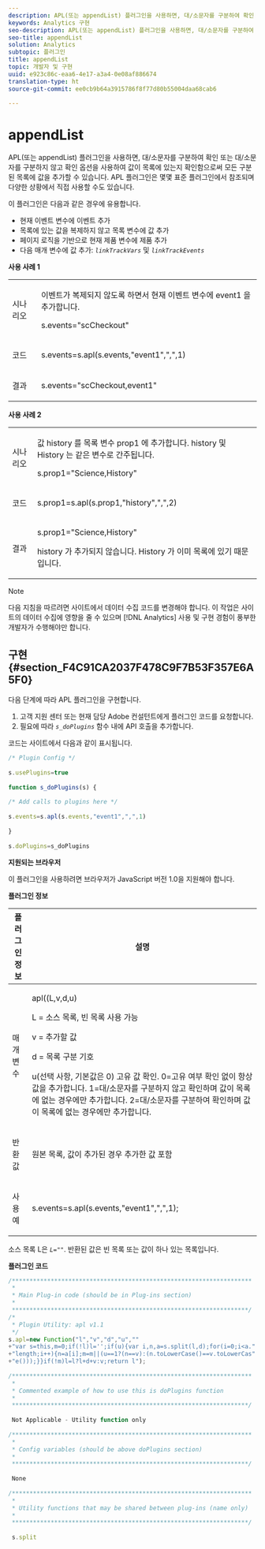 ```yaml
---
description: APL(또는 appendList) 플러그인을 사용하면, 대/소문자를 구분하여 확인 또는 대/소문자를 구분하지 않고 확인 옵션을 사용하여 값이 목록에 있는지 확인함으로써 모든 구분된 목록에 값을 추가할 수 있습니다. APL 플러그인은 몇몇 표준 플러그인에서 참조되며 다양한 상황에서 직접 사용할 수도 있습니다.
keywords: Analytics 구현
seo-description: APL(또는 appendList) 플러그인을 사용하면, 대/소문자를 구분하여 확인 또는 대/소문자를 구분하지 않고 확인 옵션을 사용하여 값이 목록에 있는지 확인함으로써 모든 구분된 목록에 값을 추가할 수 있습니다. APL 플러그인은 몇몇 표준 플러그인에서 참조되며 다양한 상황에서 직접 사용할 수도 있습니다.
seo-title: appendList
solution: Analytics
subtopic: 플러그인
title: appendList
topic: 개발자 및 구현
uuid: e923c86c-eaa6-4e17-a3a4-0e08af886674
translation-type: ht
source-git-commit: ee0cb9b64a3915786f8f77d80b55004daa68cab6

---
```



# appendList

APL(또는 appendList) 플러그인을 사용하면, 대/소문자를 구분하여 확인 또는 대/소문자를 구분하지 않고 확인 옵션을 사용하여 값이 목록에 있는지 확인함으로써 모든 구분된 목록에 값을 추가할 수 있습니다. APL 플러그인은 몇몇 표준 플러그인에서 참조되며 다양한 상황에서 직접 사용할 수도 있습니다.

이 플러그인은 다음과 같은 경우에 유용합니다.

* 현재 이벤트 변수에 이벤트 추가
* 목록에 있는 값을 복제하지 않고 목록 변수에 값 추가
* 페이지 로직을 기반으로 현재 제품 변수에 제품 추가
* 다음 매개 변수에 값 추가: *`linkTrackVars`* 및 *`linkTrackEvents`*

**사용 사례 1**

<table id="table_5AAC1D9892CD4E5C9060E119EE4E7DC8"> 
 <tbody> 
  <tr> 
   <td colname="col1"> <p>시나리오 </p> </td> 
   <td colname="col2"> <p>이벤트가 복제되지 않도록 하면서 현재 이벤트 변수에  <span class="term"> event1 </span>을 추가합니다. </p> <p>s.events="scCheckout" </p> </td> 
  </tr> 
  <tr> 
   <td colname="col1"> <p>코드 </p> </td> 
   <td colname="col2"> <p>s.events=s.apl(s.events,"event1",",",1) </p> </td> 
  </tr> 
  <tr> 
   <td colname="col1"> <p>결과 </p> </td> 
   <td colname="col2"> <p>s.events="scCheckout,event1" </p> </td> 
  </tr> 
 </tbody> 
</table>

**사용 사례 2**

<table id="table_C4356C9AB95948F3929A7B75E07AE9E7"> 
 <tbody> 
  <tr> 
   <td colname="col1"> <p>시나리오 </p> </td> 
   <td colname="col2"> <p>값  <span class="term"> history </span>를 목록 변수 <span class="varname"> prop1 </span>에 추가합니다. <span class="term"> history </span> 및 <span class="term"> History </span>는 같은 변수로 간주됩니다. </p> <p>s.prop1="Science,History" </p> </td> 
  </tr> 
  <tr> 
   <td colname="col1"> <p>코드 </p> </td> 
   <td colname="col2"> <p>s.prop1=s.apl(s.prop1,"history",",",2) </p> </td> 
  </tr> 
  <tr> 
   <td colname="col1"> <p>결과 </p> </td> 
   <td colname="col2"> <p>s.prop1="Science,History" </p> <p> <span class="term"> history </span>가 추가되지 않습니다. <span class="term"> History </span>가 이미 목록에 있기 때문입니다. </p> </td> 
  </tr> 
 </tbody> 
</table>

>[!NOTE]
>
>다음 지침을 따르려면 사이트에서 데이터 수집 코드를 변경해야 합니다. 이 작업은 사이트의 데이터 수집에 영향을 줄 수 있으며 [!DNL Analytics] 사용 및 구현 경험이 풍부한 개발자가 수행해야만 합니다.

## 구현 {#section_F4C91CA2037F478C9F7B53F357E6A5F0}

다음 단계에 따라 APL 플러그인을 구현합니다.

1. 고객 지원 센터 또는 현재 담당 Adobe 컨설턴트에게 플러그인 코드를 요청합니다.
1. 필요에 따라 *`s_doPlugins`* 함수 내에 API 호출을 추가합니다.

코드는 사이트에서 다음과 같이 표시됩니다.

```js
/* Plugin Config */ 
 
s.usePlugins=true 
 
function s_doPlugins(s) { 
 
/* Add calls to plugins here */ 
 
s.events=s.apl(s.events,"event1",",",1) 
 
} 
 
s.doPlugins=s_doPlugins
```

**지원되는 브라우저**

이 플러그인을 사용하려면 브라우저가 JavaScript 버전 1.0을 지원해야 합니다.

**플러그인 정보**

<table id="table_7B9EDD616C164D6B8B53558337DF12C2"> 
 <thead> 
  <tr> 
   <th colname="col1" class="entry"> 플러그인 정보 </th> 
   <th colname="col2" class="entry"> 설명 </th> 
  </tr> 
 </thead>
 <tbody> 
  <tr> 
   <td colname="col1"> <p>매개 변수 </p> </td> 
   <td colname="col2"> <p>apl((L,v,d,u) </p> <p>L = 소스 목록, 빈 목록 사용 가능 </p> <p> v = 추가할 값 </p> <p> d = 목록 구분 기호 </p> <p> u(선택 사항, 기본값은 0) 고유 값 확인. 0=고유 여부 확인 없이 항상 값을 추가합니다. 1=대/소문자를 구분하지 않고 확인하며 값이 목록에 없는 경우에만 추가합니다. 2=대/소문자를 구분하여 확인하며 값이 목록에 없는 경우에만 추가합니다. </p> </td> 
  </tr> 
  <tr> 
   <td colname="col1"> <p>반환 값 </p> </td> 
   <td colname="col2"> <p>원본 목록, 값이 추가된 경우 추가한 값 포함 </p> </td> 
  </tr> 
  <tr> 
   <td colname="col1"> <p>사용 예 </p> </td> 
   <td colname="col2"> <p>s.events=s.apl(s.events,"event1",",",1); </p> </td> 
  </tr> 
 </tbody> 
</table>

소스 목록 L은 *`L=""`*. 반환된 값은 빈 목록 또는 값이 하나 있는 목록입니다.

**플러그인 코드**

```js
/******************************************************************** 
 * 
 * Main Plug-in code (should be in Plug-ins section) 
 * 
 *******************************************************************/ 
/* 
 * Plugin Utility: apl v1.1 
 */ 
s.apl=new Function("l","v","d","u","" 
+"var s=this,m=0;if(!l)l='';if(u){var i,n,a=s.split(l,d);for(i=0;i<a." 
+"length;i++){n=a[i];m=m||(u==1?(n==v):(n.toLowerCase()==v.toLowerCas" 
+"e()));}}if(!m)l=l?l+d+v:v;return l"); 
 
/******************************************************************** 
 * 
 * Commented example of how to use this is doPlugins function 
 * 
 *******************************************************************/ 
  
 Not Applicable - Utility function only 
 
/******************************************************************** 
 * 
 * Config variables (should be above doPlugins section) 
 * 
 *******************************************************************/ 
 
 None 
 
/******************************************************************** 
 * 
 * Utility functions that may be shared between plug-ins (name only) 
 * 
 *******************************************************************/ 
  
 s.split
```


